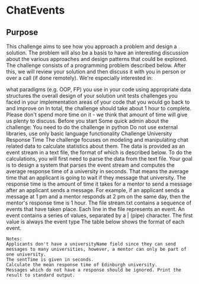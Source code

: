 # ChatEvents


## Purpose
This challenge aims to see how you approach a problem and design a solution. The problem will also be a basis to have an interesting discussion about the various approaches and design patterns that could be explored. The challenge consists of a programming problem described below. After this, we will review your solution and then discuss it with you in person or over a call (if done remotely).
We're especially interested in:<br>

what paradigms (e.g. OOP, FP) you use in your code
using appropriate data structures
the overall design of your solution
unit tests
challenges you faced in your implementation
areas of your code that you would go back to and improve on
In total, the challenge should take about 1 hour to complete. Please don't spend more time on it - we think that amount of time will give us plenty to discuss.
Before you start
Some quick admin about the challenge:
You need to do the challenge in python
Do not use external libraries, use only basic language functionality
Challenge
University Response Time
The challenge focuses on modeling and manipulating chat related data to calculate statistics about them. The data is provided as an event stream in a text file, the format of which is described below. To do the calculations, you will first need to parse the data from the text file.
Your goal is to design a system that parses the event stream and computes the average response time of a university in seconds. That means the average time that an applicant is going to wait if they message that university.
The response time is the amount of time it takes for a mentor to send a message after an applicant sends a message.
For example, if an applicant sends a message at 1 pm and a mentor responds at 2 pm on the same day, then the mentor's response time is 1 hour.
The file stream.txt contains a sequence of events that have taken place.
Each line in the file represents an event. An event contains a series of values, separated by a | (pipe) character. The first value is always the event type
The table below shows the format of each event.
```
Notes:
Applicants don't have a universityName field since they can send messages to many universities, however, a mentor can only be part of one university.
The sentTime is given in seconds.
Calculate the mean response time of Edinburgh university.
Messages which do not have a response should be ignored. Print the result to standard output.
```
